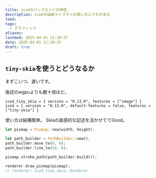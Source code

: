 ```yaml
---
title: icedのバックエンドの特性
description: icedの描画ライブラリの使い方にクセがある
lead: 
tags:
  - グラフィック
aliases: 
lastmod: 2025-04-01 21:20:37
date: 2025-04-01 21:20:37
draft: true
---
```

## `tiny-skia`を使うとどうなるか

まずこいつ、遅いです。

後述のwgpuよりも数十倍ほど。
```toml: Cargo.toml
iced_tiny_skia = { version = "0.13.0", features = ["image"] }  
iced = { version = "0.13.0", default-features = false, features = ["tiny-skia"] }
```

使い方は結構簡単。
Skiaの直感的な記述を活かせててGood。
```rust
let pixmap = Pixmap::new(width, height);

let path_builder = PathBuilder::new();
path_builder.move_to(0, 0);
path_builder.line_to(10, 0);

pixmap.stroke_path(path_builder.build());

renderer.draw_pixmap(pixmap);
// renderer: iced_tiny_skia::Renderer
```

